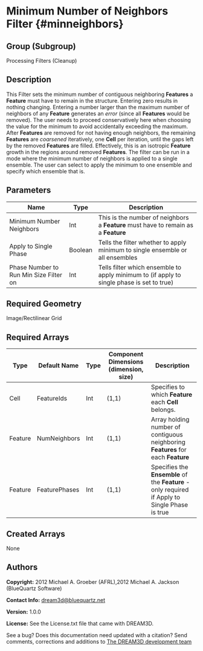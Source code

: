 Minimum Number of Neighbors Filter {#minneighbors}
======

## Group (Subgroup) ##
Processing Filters (Cleanup)

## Description ##
This Filter sets the minimum number of contiguous neighboring **Features** a **Feature** must have to remain in the structure. Entering zero results in nothing changing.  Entering a number larger than the maximum number of neighbors of any **Feature** generates an _error_ (since all **Features** would be removed). The user needs to proceed conservatively here when choosing the value for the minimum to avoid accidentally exceeding the maximum.
After **Features** are removed for not having enough neighbors, the remaining **Features** are _coarsened_ iteratively, one **Cell** per iteration, until the gaps left by the removed **Features** are filled.  Effectively, this is an isotropic **Feature** growth in the regions around removed **Features**.
The filter can be run in a mode where the minimum number of neighbors is applied to a single ensemble.  The user can select to apply the minimum to one ensemble and specify which ensemble that is.


## Parameters ##
| Name | Type | Description |
|------|------|------|
| Minimum Number Neighbors | Int | This is the number of neighbors a **Feature** must have to remain as a **Feature** |
| Apply to Single Phase | Boolean | Tells the filter whether to apply minimum to single ensemble or all ensembles |
| Phase Number to Run Min Size Filter on | Int | Tells filter which ensemble to apply minimum to (if apply to single phase is set to true) |

## Required Geometry ##
Image/Rectilinear Grid

## Required Arrays ##
| Type | Default Name | Type | Component Dimensions (dimension, size) | Description |
|------|--------------|-------------|---------|-----|
| Cell | FeatureIds | Int | (1,1) | Specifies to which **Feature** each **Cell** belongs. |
| Feature | NumNeighbors | Int | (1,1) | Array holding number of contiguous neighboring **Features** for each **Feature** |
| Feature | FeaturePhases | Int | (1,1) | Specifies the **Ensemble** of the **Feature** - only required if Apply to Single Phase is true  |

## Created Arrays ##
None

## Authors ##

**Copyright:** 2012 Michael A. Groeber (AFRL),2012 Michael A. Jackson (BlueQuartz Software)

**Contact Info:** dream3d@bluequartz.net

**Version:** 1.0.0

**License:**  See the License.txt file that came with DREAM3D.




See a bug? Does this documentation need updated with a citation? Send comments, corrections and additions to [The DREAM3D development team](mailto:dream3d@bluequartz.net?subject=Documentation%20Correction)

